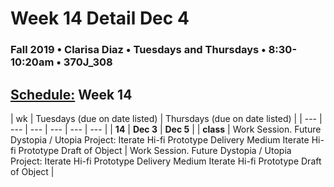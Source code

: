 # Week 14 Detail Dec 4

### Fall 2019 • Clarisa Diaz • Tuesdays and Thursdays • 8:30-10:20am • 370J_308

## [Schedule:](./) Week 14

| wk | Tuesdays \(due on date listed\) | Thursdays \(due on date listed\) |
| --- | --- | --- | --- | --- | --- |
| **14** | **Dec 3** | **Dec 5** |
| **class** | Work Session. Future Dystopia / Utopia Project: Iterate Hi-fi Prototype Delivery Medium Iterate Hi-fi Prototype Draft of Object |  Work Session. Future Dystopia / Utopia Project: Iterate Hi-fi Prototype Delivery Medium Iterate Hi-fi Prototype Draft of Object |
